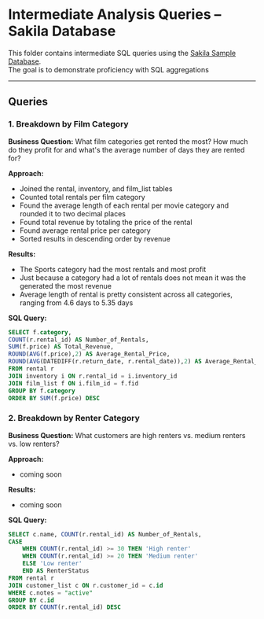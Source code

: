 # Intermediate Analysis Queries – Sakila Database

This folder contains intermediate SQL queries using the [Sakila Sample Database](https://dev.mysql.com/doc/index-other.html).  
The goal is to demonstrate proficiency with SQL aggregations

---

## Queries

### 1. Breakdown by Film Category
**Business Question:** What film categories get rented the most? How much do they profit for and what's the average number of days they are rented for?  

**Approach:**
- Joined the rental, inventory, and film_list tables
- Counted total rentals per film category
- Found the average length of each rental per movie category and rounded it to two decimal places
- Found total revenue by totaling the price of the rental
- Found average rental price per category
- Sorted results in descending order by revenue

**Results:**

- The Sports category had the most rentals and most profit
- Just because a category had a lot of rentals does not mean it was the generated the most revenue
- Average length of rental is pretty consistent across all categories, ranging from 4.6 days to 5.35 days

**SQL Query:**
```sql
SELECT f.category, 
COUNT(r.rental_id) AS Number_of_Rentals, 
SUM(f.price) AS Total_Revenue,
ROUND(AVG(f.price),2) AS Average_Rental_Price,
ROUND(AVG(DATEDIFF(r.return_date, r.rental_date)),2) AS Average_Rental_Length
FROM rental r
JOIN inventory i ON r.rental_id = i.inventory_id
JOIN film_list f ON i.film_id = f.fid
GROUP BY f.category
ORDER BY SUM(f.price) DESC
```

### 2. Breakdown by Renter Category
**Business Question:** What customers are high renters vs. medium renters vs. low renters?

**Approach:**
- coming soon

**Results:**

- coming soon

**SQL Query:**
```sql
SELECT c.name, COUNT(r.rental_id) AS Number_of_Rentals, 
CASE 
	WHEN COUNT(r.rental_id) >= 30 THEN 'High renter'
    WHEN COUNT(r.rental_id) >= 20 THEN 'Medium renter'
    ELSE 'Low renter'
    END AS RenterStatus
FROM rental r
JOIN customer_list c ON r.customer_id = c.id
WHERE c.notes = "active"
GROUP BY c.id
ORDER BY COUNT(r.rental_id) DESC
```






